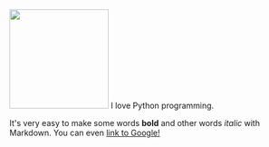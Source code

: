
<img src='https://i.imgur.com/Se69RUF.jpg' ALIGN=”right” width="175"> 
I love Python programming.

It's very easy to make some words **bold** and other words *italic* with Markdown. You can even [link to Google!](http://google.com)



